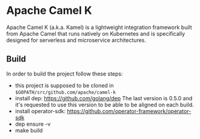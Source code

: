 # Apache Camel K

Apache Camel K (a.k.a. Kamel) is a lightweight integration framework built from Apache Camel that runs natively on Kubernetes and is specifically designed for serverless and microservice architectures.

## Build

In order to build the project follow these steps:
- this project is supposed to be cloned in `$GOPATH/src/github.com/apache/camel-k`
- install dep: https://github.com/golang/dep The last version is 0.5.0 and it's requested to use this version to be able to be aligned on each build.
- install operator-sdk: https://github.com/operator-framework/operator-sdk
- dep ensure -v
- make build
